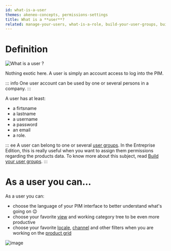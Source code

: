 ```yaml
---
id: what-is-a-user
themes: akeneo-concepts, permissions-settings
title: What is a **user**?
related: manage-your-users, what-is-a-role, build-your-user-groups, build-your-user-roles
---
```


# Definition

![What is a user ?](../img/What-is-a-user.svg)

Nothing exotic here. A user is simply an account access to log into the PIM.

::: info
One user account can be used by one or several persons in a company.
:::

A user has at least:
 - a firtsname
 - a lastname
 - a username
 - a password
 - an email
 - a role.

::: ee
A user can belong to one or several [user groups](/articles/what-is-a-user-group.html). In the Entreprise Edition, this is really useful when you want to assign them permissions regarding the products data. To know more about this subject, read [Build your user groups](/articles/build-your-user-groups.html).
:::

# As a user you can...

As a user you can:
 - choose the language of your PIM interface to better understand what's going on :wink:
 - choose your favorite [view](/articles/manage-your-views.html) and working category tree to be even more productive
 - choose your favorite [locale](/articles/what-is-a-locale.html), [channel](/articles/what-is-a-channel.html) and other filters when you are working on the [product grid](/articles/products-grid.html)

![image](../img/System_users_Profil.png)
